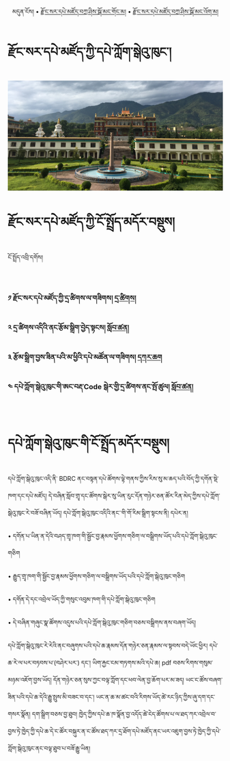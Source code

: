 <p align="center">
  <span>མདུན་ངོས།</span> • <a href="https://bdrc-reader.github.io/dzongsar-library/pedzogongma">རྫོང་སར་དཔེ་མཛོད་བཀྲ་ཤིས་སྒོ་མང་གོང་མ།</a> • <a href="https://bdrc-reader.github.io/dzongsar-library/pedzowogma">རྫོང་སར་དཔེ་མཛོད་བཀྲ་ཤིས་སྒོ་མང་འོག་མ།</a></p>

# རྫོང་སར་དཔེ་མཛོད་ཀྱི་དཔེ་ཀློག་སྒེའུ་ཁུང་།

![image alt text](https://raw.githubusercontent.com/bdrc-reader/dzongsar-library/master/docs/img/01.jpg)


# རྫོང་སར་དཔེ་མཛོད་ཀྱི་ངོ་སྤྲོད་མདོར་བསྡུས།

ངོ་སྤྲོད་འབྲི་དགོས།

<br>

### ༡ རྫོང་སར་དཔེ་མཛོད་ཀྱི་དྲ་ཚིགས་ལ་གཟིགས། [དྲ་ཚིགས།](https://bdrc-reader.github.io/dzongsar-library/)

### ༢ དྲ་ཚིགས་འདིའི་ནང་རྩོམ་སྒྲིག་བྱེད་སྟངས། [སློབ་ཚན།](https://github.com/bdrc-reader/dzongsar-library#%E0%BD%A2%E0%BE%A9%E0%BD%BC%E0%BD%98%E0%BD%A6%E0%BE%92%E0%BE%B2%E0%BD%B2%E0%BD%82%E0%BD%96%E0%BE%B1%E0%BD%BA%E0%BD%91%E0%BD%A6%E0%BE%9F%E0%BD%84%E0%BD%A6%E0%BD%80%E0%BE%B1%E0%BD%B2%E0%BD%A6%E0%BE%B3%E0%BD%BC%E0%BD%96%E0%BD%9A%E0%BD%93)

### ༣ རྩོམ་སྒྲིག་བྱས་ཟིན་པའི་མ་ཕྱིའི་དཔེ་མཚོན་ལ་གཟིགས། [དཀར་ཆག](https://github.com/bdrc-reader/dzongsar-library/blob/master/karchak/W1ERI0032.tsv)

### ༤ དཔེ་ཀློག་སྒེའུ་ཁུང་གི་ཨང་བརྡ་Code སྒེར་གྱི་དྲ་ཚིགས་ནང་སྤོ་ཚུལ། [སློབ་ཚན།](https://github.com/buda-base/budax/wiki/1.-%E0%BD%91%E0%BD%94%E0%BD%BA%E0%BC%8B%E0%BD%80%E0%BE%B3%E0%BD%BC%E0%BD%82%E0%BC%8B%E0%BD%A6%E0%BE%92%E0%BD%BA%E0%BD%A0%E0%BD%B4%E0%BC%8B%E0%BD%81%E0%BD%B4%E0%BD%84%E0%BC%8B%E0%BD%82%E0%BD%B2%E0%BC%8B%E0%BD%A8%E0%BD%84%E0%BC%8B%E0%BD%96%E0%BD%A2%E0%BE%A1%E0%BC%8B%E0%BD%A0%E0%BD%87%E0%BD%BC%E0%BD%82%E0%BC%8B%E0%BD%A6%E0%BE%9F%E0%BD%84%E0%BD%A6%E0%BC%8D#%E0%BD%91%E0%BD%94%E0%BD%BA%E0%BD%80%E0%BE%B3%E0%BD%BC%E0%BD%82%E0%BD%A6%E0%BE%92%E0%BD%BA%E0%BD%A0%E0%BD%B4%E0%BD%81%E0%BD%B4%E0%BD%84%E0%BD%82%E0%BD%B2%E0%BD%A8%E0%BD%84%E0%BD%96%E0%BD%A2%E0%BE%A1code-%E0%BD%91%E0%BE%B2%E0%BD%9A%E0%BD%B2%E0%BD%82%E0%BD%A6%E0%BD%93%E0%BD%84%E0%BD%A0%E0%BD%87%E0%BD%BC%E0%BD%82%E0%BD%A6%E0%BE%9F%E0%BD%84%E0%BD%A6)

<br>

# དཔེ་ཀློག་སྒེའུ་ཁུང་གི་ངོ་སྤྲོད་མདོར་བསྡུས།

དཔེ་ཀློག་སྒེའུ་ཁུང་འདི་ནི་ BDRC ནང་བསྟན་དཔེ་ཚོགས་ལྟེ་གནས་ཀྱིས་རིས་སུ་མ་ཆད་པའི་བོད་ཀྱི་དགོན་སྡེ་ཁག་དང་དཔེ་མཛོད། དེ་བཞིན་སློབ་གྲྭ་དང་ཚོགས་སྒེར་སུ་ཡིན་རུང་དོན་གཉེར་ཅན་ཚོར་རིན་མེད་ཀྱིས་དཔེ་ཀློག་སྒེའུ་ཁུང་རེ་བཟོ་བཞིན་ཡོད། དཔེ་ཀློག་སྒེའུ་ཁུང་འདིའི་ནང་་གི་གོ་རིམ་སྒྲིག་སྟངས་ནི། 
དཔེར་ན།

• དགོན་པ་ཡིན་ན་དེའི་བཤད་གྲྭ་ཁག་གི་སྦྱོང་བྱ་རྣམས་ཕྱོགས་གཅིག་ལ་བསྒྲིགས་ཡོད་པའི་དཔེ་ཀློག་སྒེའུ་ཁུང་གཅིག

• རྒྱུད་གྲྭ་ཁག་གི་སྦྱོང་བྱ་རྣམས་ཕྱོགས་གཅིག་ལ་བསྒྲིགས་ཡོད་པའི་དཔེ་ཀློག་སྒེའུ་ཁུང་གཅིག

• དགོན་དེ་དང་འབྲེལ་ཡོད་ཀྱི་གསུང་འབུམ་ཁག་གི་དཔེ་ཀློག་སྒེའུ་ཁུང་གཅིག

• དེ་བཞིན་གཞུང་སྣ་ཚོགས་འདུས་པའི་དཔེ་ཀློག་སྒེའུ་ཁུང་གཅིག་བཅས་བསྒྲིགས་ནས་བཞག་ཡོད།

དཔེ་ཀློག་སྒེའུ་ཁུང་རེ་རེའི་ནང་བཞུགས་པའི་དཔེ་ཆ་རྣམས་དོན་གཉེར་ཅན་རྣམས་ལ་སྟབས་བདེ་ཡོང་ཕྱིར། དཔེ་ཆ་རེ་ལ་པར་བཏབས་པ་(བཤེར་པར་) དང་། ཡིག་རྐྱང་ངམ་གཏགས་མའི་དཔེ་ཆ། pdf བཅས་རིགས་གསུམ་མཉམ་འཇོག་བྱས་ཡོད། དོན་གཉེར་ཅན་སུས་ཀྱང་བལྟ་ཀློག་དང་ཕབ་ལེན་བྱ་ཆོག་པར་མ་ཟད། ཡང་ང་ཚོས་བཞག་ཟིན་པའི་དཔེ་ཆ་དེའི་རྒྱུ་སྤུས་མི་བཟང་བ་དང་། ཡང་ན་ཆ་མ་ཚང་བའི་རིགས་ཡོད་ཚེ་རང་ཉིད་ཀྱིས་ཞུ་དག་དང་གསར་སྣོན། དག་སྒྲིག་བཅས་བྱ་ཐུབ། ཁྱེད་ཀྱིས་དཔེ་ཆ་ཁ་སྣོན་བྱ་འདོད་ཚེ་ངེད་ཚོགས་པ་ལ་ཐད་ཀར་འབྲེལ་བ་བྱས་ཏེ་ཁྱེད་ཀྱི་དཔེ་ཆ་དེ་ང་ཚོར་བསྐུར་ན་ང་ཚོས་ཐད་ཀར་དྲ་ཐོག་དཔེ་མཛོད་ནང་ཡར་འཇུག་བྱས་ཏེ་ཁྱེད་ཀྱི་དཔེ་ཀློག་སྒེའུ་ཁུང་ནང་བལྟ་ཐུབ་པ་བཟོ་རྒྱུ་ཡིན།

